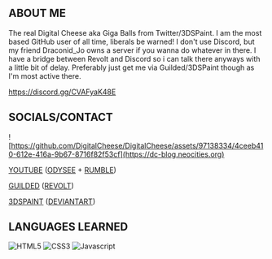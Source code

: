 ## ABOUT ME

The real Digital Cheese aka Giga Balls from Twitter/3DSPaint. I am the most based GitHub user of all time, liberals be warned! I don't use Discord, but my friend Draconid_Jo owns a server if you wanna do whatever in there. I have a bridge between Revolt and Discord so i can talk there anyways with a little bit of delay. Preferably just get me via Guilded/3DSPaint though as I'm most active there.

https://discord.gg/CVAFyaK48E

## SOCIALS/CONTACT

![https://github.com/DigitalCheese/DigitalCheese/assets/97138334/4ceeb410-612e-416a-9b67-8716f82f53cf](https://dc-blog.neocities.org)

[YOUTUBE](https://youtube.com/DigitalCheese) ([ODYSEE](https://odysee.com/$/invite/@DigitalCheese:1) + [RUMBLE](https://rumble.com/c/c-2569280))

[GUILDED](https://guilded.gg/TDK) ([REVOLT](https://rvlt.gg/bz7jFJFA))

[3DSPAINT](https://3dspaint.com/member?id=150961) ([DEVIANTART](https://deviantart.com/DigitalCheeseYT))

## LANGUAGES LEARNED

![HTML5](https://user-images.githubusercontent.com/97138334/208735972-e58c2d7a-942f-4eac-aa53-66d248789c5f.png)
![CSS3](https://user-images.githubusercontent.com/97138334/208736007-c0e7d82b-d6ed-4094-beb4-5d351af0a346.png)
![Javascript](https://github.com/DigitalCheese/DigitalCheese/assets/97138334/9c9cda02-c736-4a85-819b-a1df6b56463e)
